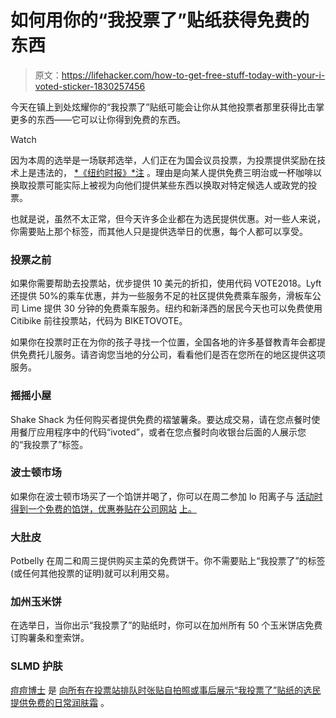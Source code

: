 # 如何用你的“我投票了”贴纸获得免费的东西

> 原文：<https://lifehacker.com/how-to-get-free-stuff-today-with-your-i-voted-sticker-1830257456>

今天在镇上到处炫耀你的“我投票了”贴纸可能会让你从其他投票者那里获得比击掌更多的东西——它可以让你得到免费的东西。

Watch

因为本周的选举是一场联邦选举，人们正在为国会议员投票，为投票提供奖励在技术上是违法的， [*《纽约时报》*注](https://www.nytimes.com/2018/11/06/us/voting-free-stuff.html) 。理由是向某人提供免费三明治或一杯咖啡以换取投票可能实际上被视为向他们提供某些东西以换取对特定候选人或政党的投票。

也就是说，虽然不太正常，但今天许多企业都在为选民提供优惠。对一些人来说，你需要贴上那个标签，而其他人只是提供选举日的优惠，每个人都可以享受。

### 投票之前

如果你需要帮助去投票站，优步提供 10 美元的折扣，使用代码 VOTE2018。Lyft 还提供 50%的乘车优惠，并为一些服务不足的社区提供免费乘车服务，滑板车公司 Lime 提供 30 分钟的免费乘车服务。纽约和新泽西的居民今天也可以免费使用 Citibike 前往投票站，代码为 BIKETOVOTE。

如果你在投票时正在为你的孩子寻找一个位置，全国各地的许多基督教青年会都提供免费托儿服务。请咨询您当地的分公司，看看他们是否在您所在的地区提供这项服务。

### 摇摇小屋

Shake Shack 为任何购买者提供免费的褶皱薯条。要达成交易，请在您点餐时使用餐厅应用程序中的代码“ivoted”，或者在您点餐时向收银台后面的人展示您的“我投票了”标签。

### 波士顿市场

如果你在波士顿市场买了一个馅饼并喝了，你可以在周二参加 lo 阳离子与 [活动时得到一个免费的馅饼，优惠券贴在公司网站](http://www.bostonmarket.com) [上。](http://www.bostonmarket.com.)

### 大肚皮

Potbelly 在周二和周三提供购买主菜的免费饼干。你不需要贴上“我投票了”的标签(或任何其他投票的证明)就可以利用交易。

### 加州玉米饼

在选举日，当你出示“我投票了”的贴纸时，你可以在加州所有 50 个玉米饼店免费订购薯条和奎索饼。

### SLMD 护肤

[痘痘博士](https://www.youtube.com/channel/UCgrsF4TYwmrV0QsXb8AoeHQ) 是 [向所有在投票站排队时张贴自拍照或事后展示“我投票了”贴纸的选民提供免费的日常润肤霜](https://www.instagram.com/p/BppMZVPHW1l/?utm_source=ig_embed&utm_campaign=embed_loading_state_control) 。